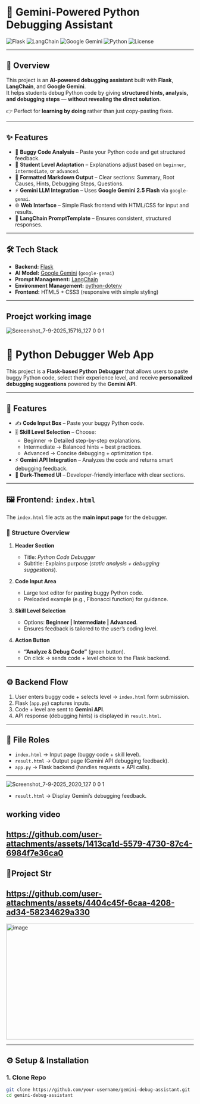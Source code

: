 # 🐍 Gemini-Powered Python Debugging Assistant

![Flask](https://img.shields.io/badge/Flask-2.3.2-green?logo=flask) 
![LangChain](https://img.shields.io/badge/LangChain-🔥-blue?logo=chainlink) 
![Google Gemini](https://img.shields.io/badge/Gemini-2.5--flash-ff69b4?logo=google) 
![Python](https://img.shields.io/badge/Python-3.10+-yellow?logo=python)
![License](https://img.shields.io/badge/License-MIT-purple)

---

## 📌 Overview
This project is an **AI-powered debugging assistant** built with **Flask**, **LangChain**, and **Google Gemini**.  
It helps students debug Python code by giving **structured hints, analysis, and debugging steps** — **without revealing the direct solution**.  

👉 Perfect for **learning by doing** rather than just copy-pasting fixes.  

---

## ✨ Features
- 🐞 **Buggy Code Analysis** – Paste your Python code and get structured feedback.  
- 🎯 **Student Level Adaptation** – Explanations adjust based on `beginner`, `intermediate`, or `advanced`.  
- 📑 **Formatted Markdown Output** – Clear sections: Summary, Root Causes, Hints, Debugging Steps, Questions.  
- ⚡ **Gemini LLM Integration** – Uses **Google Gemini 2.5 Flash** via `google-genai`.  
- 🌐 **Web Interface** – Simple Flask frontend with HTML/CSS for input and results.  
- 🧠 **LangChain PromptTemplate** – Ensures consistent, structured responses.  

---

## 🛠️ Tech Stack
- **Backend:** [Flask](https://flask.palletsprojects.com/)  
- **AI Model:** [Google Gemini](https://ai.google.dev/) (`google-genai`)  
- **Prompt Management:** [LangChain](https://www.langchain.com/)  
- **Environment Management:** [python-dotenv](https://pypi.org/project/python-dotenv/)  
- **Frontend:** HTML5 + CSS3 (responsive with simple styling)  

---

## Proejct working image
![Screenshot_7-9-2025_15716_127 0 0 1](https://github.com/user-attachments/assets/886c5f2e-a054-4472-893d-bf41027d9083)

# 🐍 Python Debugger Web App

This project is a **Flask-based Python Debugger** that allows users to paste buggy Python code, select their experience level, and receive **personalized debugging suggestions** powered by the **Gemini API**.

---

## 📌 Features

- ✍️ **Code Input Box** – Paste your buggy Python code.  
- 🎚️ **Skill Level Selection** – Choose:
  - Beginner → Detailed step-by-step explanations.  
  - Intermediate → Balanced hints + best practices.  
  - Advanced → Concise debugging + optimization tips.  
- ⚡ **Gemini API Integration** – Analyzes the code and returns smart debugging feedback.  
- 🎨 **Dark-Themed UI** – Developer-friendly interface with clear sections.  

---

## 🖼️ Frontend: `index.html`

The `index.html` file acts as the **main input page** for the debugger.

### 🔹 Structure Overview

1. **Header Section**
   - Title: *Python Code Debugger*
   - Subtitle: Explains purpose (*static analysis + debugging suggestions*).

2. **Code Input Area**
   - Large text editor for pasting buggy Python code.
   - Preloaded example (e.g., Fibonacci function) for guidance.

3. **Skill Level Selection**
   - Options: **Beginner | Intermediate | Advanced**.
   - Ensures feedback is tailored to the user’s coding level.

4. **Action Button**
   - **“Analyze & Debug Code”** (green button).
   - On click → sends code + level choice to the Flask backend.

---

## ⚙️ Backend Flow

1. User enters buggy code + selects level → `index.html` form submission.  
2. Flask (`app.py`) captures inputs.  
3. Code + level are sent to **Gemini API**.  
4. API response (debugging hints) is displayed in `result.html`.  

---

## 📂 File Roles

- `index.html` → Input page (buggy code + skill level).  
- `result.html` → Output page (Gemini API debugging feedback).  
- `app.py` → Flask backend (handles requests + API calls).  

---


![Screenshot_7-9-2025_2020_127 0 0 1](https://github.com/user-attachments/assets/0368cc6d-5abc-466f-9491-8cd7d1534c53)

- `result.html` → Display Gemini’s debugging feedback.

## working video
https://github.com/user-attachments/assets/1413ca1d-5579-4730-87c4-6984f7e36ca0
------



## 📂Project Str

https://github.com/user-attachments/assets/4404c45f-6caa-4208-ad34-58234629a330
---

<img width="1053" height="311" alt="image" src="https://github.com/user-attachments/assets/148e6312-ffd3-4d1b-b561-171a652f27a0" />

----

## ⚙️ Setup & Installation

### 1. Clone Repo
```bash
git clone https://github.com/your-username/gemini-debug-assistant.git
cd gemini-debug-assistant



